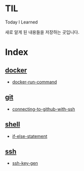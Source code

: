 # TIL

Today I Learned

새로 알게 된 내용들을 저장하는 곳입니다.

# Index

## [docker](./docker/)

- [docker-run-command](./docker/docker-run-command.md)

## [git](./git/)

- [connecting-to-github-with-ssh](./git/connecting-to-github-with-ssh.md)

## [shell](./shell/)

- [if-else-statement](./shell/if-else-statement.md)

## [ssh](./ssh/)

- [ssh-key-gen](./ssh/ssh-key-gen.md)
